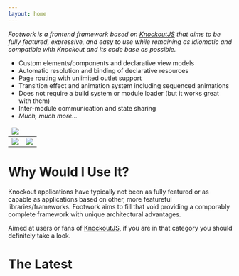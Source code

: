 ```yaml
---
layout: home
---
```


<em class="intro">Footwork is a frontend framework based on [KnockoutJS](http://knockoutjs.com/) that aims to be fully featured, expressive, and easy to use while remaining as idiomatic and compatible with Knockout and its code base as possible.</em>

<div class="intro-paragraph">
  <div class="col-md-6">
    <ul>
      <li>Custom elements/components and declarative view models</li>
      <li>Automatic resolution and binding of declarative resources</li>
      <li>Page routing with unlimited outlet support</li>
      <li>Transition effect and animation system including sequenced animations</li>
      <li>Does not require a build system or module loader (but it works great with them)</li>
      <li>Inter-module communication and state sharing</li>
      <li><em>Much, much more...</em></li>
    </ul>
  </div>
  <div class="col-md-6">
    <table>
      <thead>
        <tr><td colspan="2"><img src="{{ "/assets/images/footwork.svg" | relative_url }}"></td></tr>
      </thead>
      <tbody>
        <tr>
          <td><a href="http://knockoutjs.com"><img src="{{ "/assets/images/knockoutjs.png" | relative_url }}"></a></td>
          <td><a href="http://lodash.com"><img src="{{ "/assets/images/lodash.svg" | relative_url }}"></a></td>
        </tr>
      </tbody>
    </table>
  </div>
</div>

# Why Would I Use It?

Knockout applications have typically not been as fully featured or as capable as applications based on other, more featureful libraries/frameworks. Footwork aims to fill that void providing a comporably complete framework with unique architectural advantages.

Aimed at users or fans of [KnockoutJS](http://knockoutjs.com/), if you are in that category you should definitely take a look.

# The Latest

<blog-posts></blog-posts>

